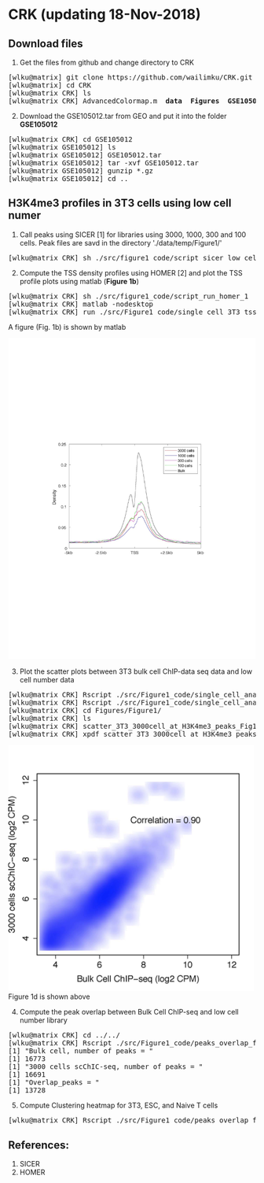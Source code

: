# CRK (updating 18-Nov-2018)



Download files
--------------------------------------

1. Get the files from github and change directory to CRK

<pre>
[wlku@matrix] git clone https://github.com/wailimku/CRK.git
[wlku@matrix] cd CRK
[wlku@matrix CRK] ls
[wlku@matrix CRK] AdvancedColormap.m  <b>data</b>  <b>Figures</b>  <b>GSE105012</b>  README.md  <b>src</b> violin.m  violinplot.m
</pre>

2. Download the GSE105012.tar from GEO and put it into the folder  <b>GSE105012</b>
<pre>
[wlku@matrix CRK] cd GSE105012
[wlku@matrix GSE105012] ls
[wlku@matrix GSE105012] GSE105012.tar
[wlku@matrix GSE105012] tar -xvf GSE105012.tar
[wlku@matrix GSE105012] gunzip *.gz
[wlku@matrix GSE105012] cd ..
</pre>



H3K4me3 profiles in 3T3 cells using low cell numer
--------------------------------------

1. Call peaks using SICER [1] for libraries using 3000, 1000, 300 and 100 cells. Peak files are savd in the directory './data/temp/Figure1/'
<pre>
[wlku@matrix CRK] sh ./src/figure1_code/script_sicer_low_cell
</pre>

2. Compute the TSS density profiles using HOMER [2] and plot the TSS profile plots using matlab (<b>Figure 1b</b>)
<pre>
[wlku@matrix CRK] sh ./src/figure1_code/script_run_homer_1
[wlku@matrix CRK] matlab -nodesktop
[wlku@matrix CRK] run ./src/Figure1_code/single_cell_3T3_tss_profile_plots(1,0)
</pre>

A figure (Fig. 1b) is shown by matlab

<img src="Figures/Figure1/3T3_TSS_profiles.jpg" alt="Fig 1b" width="700"/>

3. Plot the scatter plots between 3T3 bulk cell ChIP-data seq data and low cell number data
<pre>
[wlku@matrix CRK] Rscript ./src/Figure1_code/single_cell_analysze_H3K4me3_low_cell_num_scatter_bed2table.r
[wlku@matrix CRK] Rscript ./src/Figure1_code/single_cell_analysze_H3K4me3_low_cell_num_scatter_plot.r temp 1
[wlku@matrix CRK] cd Figures/Figure1/
[wlku@matrix CRK] ls
[wlku@matrix CRK] scatter_3T3_3000cell_at_H3K4me3_peaks_Fig1.pdf
[wlku@matrix CRK] xpdf scatter_3T3_3000cell_at_H3K4me3_peaks_Fig1.pdf
</pre>

<img src="Figures/Figure1/scatter_3T3_3000cell_at_H3K4me3_peaks_Fig1.jpg" alt="Fig 1d" width="500"/>
Figure 1d is shown above


4. Compute the peak overlap between Bulk Cell ChIP-seq and low cell number library
<pre>
[wlku@matrix CRK] cd ../../
[wlku@matrix CRK] Rscript ./src/Figure1_code/peaks_overlap_for_3T3_cells.r 1
[1] "Bulk cell, number of peaks = "
[1] 16773
[1] "3000 cells scChIC-seq, number of peaks = "
[1] 16691
[1] "Overlap_peaks = "
[1] 13728
</pre>


5. Compute Clustering heatmap for 3T3, ESC, and Naive T cells
<pre>
[wlku@matrix CRK] Rscript ./src/Figure1_code/peaks_overlap_for_3T3_cells.r 1
</pre>


References:
--------------------------------------

1. SICER
2. HOMER
